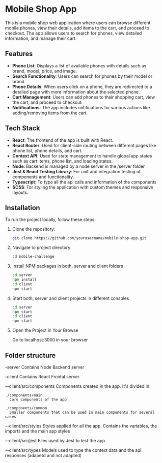 # Mobile Shop App

This is a mobile shop web application where users can browse different mobile phones, view their details, add items to the cart, and proceed to checkout. The app allows users to search for phones, view detailed information, and manage their cart.

## Features

- **Phone List**: Displays a list of available phones with details such as brand, model, price, and image.
- **Search Functionality**: Users can search for phones by their model or brand.
- **Phone Details**: When users click on a phone, they are redirected to a detailed page with more information about the selected phone.
- **Cart Management**: Users can add phones to their shopping cart, view the cart, and proceed to checkout.
- **Notifications**: The app includes notifications for various actions like adding/removing items from the cart.

## Tech Stack

- **React**: The frontend of the app is built with React.
- **React Router**: Used for client-side routing between different pages like phone list, phone details, and cart.
- **Context API**: Used for state management to handle global app states such as cart items, phone list, and loading states.
- **Node**: Backend is managed by a node server in the /server folder
- **Jest & React Testing Library**: For unit and integration testing of components and functionality.
- **Typescript**: To type all the api calls and information of the components
- **SCSS**: For styling the application with custom themes and responsive layouts.

## Installation

To run the project locally, follow these steps:

1. Clone the repository:

   ```sh
   git clone https://github.com/yourusername/mobile-shop-app.git
   ```

2. Navigate to project directory

   ```sh
   cd mobile-challenge
   ```

3. Install NPM packages in both, server and client folders

   ```sh
   cd server
   npm install
   cd client
   npm start
   ```

4. Start both, server and client projects in different consoles

   ```sh
   cd server
   npm start
   cd client
   npm start
   ```

5. Open the Project in Your Browse

   Go to localhost:3000 in your browser

## Folder structure

-server
Contains Node Backend server

-client
Contains React Frontal server

--client/src/components
Components created in the app. It's divided in:

    ./components/main
      Core components of the app

    ./components/common
      Smaller components that can be used in main components for several cases

--client/src/styles
Styles applied for all the app. Contains the variables, the imports and the main app styles

--client/src/jest
Files used by Jest to test the app

--client/src/types
Models used to type the context data and the api responses (adapetd and not adapted)
